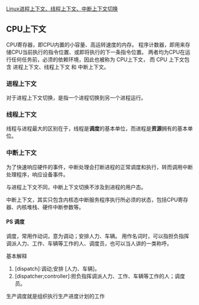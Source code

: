 [Linux进程上下文、线程上下文、中断上下文切换](https://blog.csdn.net/mister_zwx/article/details/85227345)

## CPU上下文
CPU寄存器，即CPU内置的小容量、高运转速度的内存。
程序计数器，即用来存储CPU当前执行的指令位置、或即将执行的下一条指令位置。
两者均为CPU在运行任何任务前，必须的依赖环境，因此也被称为 CPU上下文，
而 CPU 上下文包含 进程上下文、线程上下文 和 中断上下文。


### 进程上下文
对于进程上下文切换，是指一个进程切换到另一个进程运行。

### 线程上下文
线程与进程最大的区别在于，线程是**调度**的基本单位，而进程是**资源**拥有的基本单位。

### 中断上下文
为了快速响应硬件的事件，中断处理会打断进程的正常调度和执行，转而调用中断处理程序，响应设备事件。

与进程上下文不同，中断上下文切换不涉及到进程的用户态。

中断上下文，其实只包含内核态中断服务程序执行所必须的状态，包括CPU寄存器、内核堆栈、硬件中断参数等。

#### PS 调度
调度，常用作动词，意为调动；安排人力、车辆。
用作名词时，可以指担负指挥调派人力、工作、车辆等工作的人、调度员，也可以当人讲的一类称呼。

基本解释
1. [dispatch]∶调动;安排 [人力、车辆]。
2. [dispatcher;controller]∶担负指挥调派人力、工作、车辆等工作的人；调度员。
   
生产调度就是组织执行生产进度计划的工作